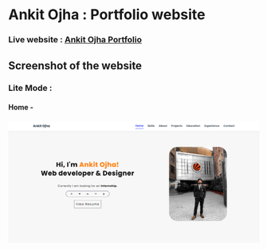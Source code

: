 # Ankit Ojha : Portfolio website
### Live website : [Ankit Ojha Portfolio](https://ankitojha07.github.io/ankitojha-portfolio)

## Screenshot of the website
### Lite Mode :
#### Home -
![plot](./public/images/output-web/home-lite.png)
